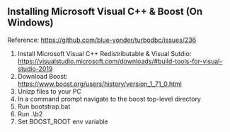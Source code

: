 ## Installing Microsoft Visual C++ & Boost (On Windows)
Reference: https://github.com/blue-yonder/turbodbc/issues/236

1. Install Microsoft Visual C++ Redistributable & Visual Sutdio: https://visualstudio.microsoft.com/downloads/#build-tools-for-visual-studio-2019
2. Download Boost: https://www.boost.org/users/history/version_1_71_0.html
3. Unizp files to your PC
4. In a command prompt navigate to the boost top-level directory
5. Run bootstrap.bat
6. Run .\b2
7. Set BOOST_ROOT env variable

